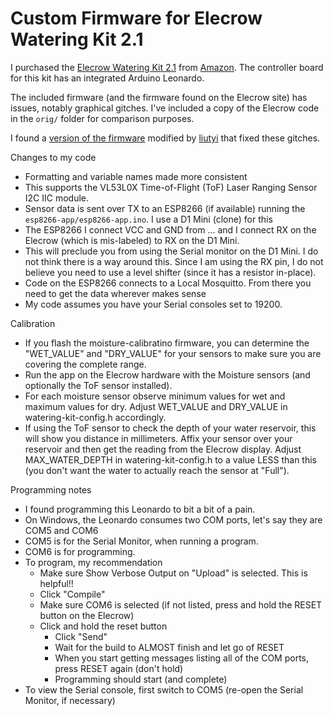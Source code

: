 # Custom Firmware for Elecrow Watering Kit 2.1

I purchased the [Elecrow Watering Kit 2.1](https://www.elecrow.com/arduino-automatic-smart-plant-watering-kit.html)
from [Amazon](https://www.amazon.com/Elecrow-Watering-Moisture-Gardening-Automatic/dp/B07LCNKC6N). 
The controller board for this kit has an integrated
Arduino Leonardo.

The included firmware (and the firmware found on the Elecrow site) has issues, notably graphical gitches. I've included a copy of the Elecrow code in the `orig/` folder for comparison purposes.

I found a [version of the firmware](https://github.com/liutyi/elecrow-watering-kit-2-li)
modified by [liutyi](https://wiki.liutyi.info/display/ARDUINO/Arduino+Automatic+Smart+Plant+Watering+Kit+2.0a) 
that fixed these gitches. 

Changes to my code
* Formatting and variable names made more consistent
* This supports the VL53L0X Time-of-Flight (ToF) Laser Ranging Sensor I2C IIC module.
* Sensor data is sent over TX to an ESP8266 (if available) running the `esp8266-app/esp8266-app.ino`. I use a D1 Mini (clone) for this
* The ESP8266 I connect VCC and GND from ... and I connect RX on the Elecrow (which is mis-labeled) to RX on the D1 Mini.
* This will preclude you from using the Serial monitor on the D1 Mini. I do not think there is a way around this. Since I am using the RX pin, I do not believe you need to use a level shifter (since it has a resistor in-place).
* Code on the ESP8266 connects to a Local Mosquitto. From there you need to get the data wherever makes sense
* My code assumes you have your Serial consoles set to 19200.

Calibration
* If you flash the moisture-calibratino firmware, you can
  determine the "WET_VALUE" and "DRY_VALUE" for your sensors
  to make sure you are covering the complete range.
* Run the app on the Elecrow hardware with the Moisture sensors
  (and optionally the ToF sensor installed).
* For each moisture sensor observe minimum values for wet and
  maximum values for dry. Adjust WET_VALUE and DRY_VALUE in
  watering-kit-config.h accordingly.
* If using the ToF sensor to check the depth of your
  water reservoir, this will show you distance in
  millimeters. Affix your sensor over your reservoir
  and then get the reading from the Elecrow display. Adjust
  MAX_WATER_DEPTH in watering-kit-config.h to a value LESS
  than this (you don't want the water to actually reach the
  sensor at "Full").

Programming notes
* I found programming this Leonardo to bit a bit of a pain.
* On Windows, the Leonardo consumes two COM ports, let's say they are COM5 and COM6
* COM5 is for the Serial Monitor, when running a program. 
* COM6 is for programming.
* To program, my recommendation
  * Make sure Show Verbose Output on "Upload" is selected. This is helpful!!
  * Click "Compile"
  * Make sure COM6 is selected (if not listed, press and hold the RESET button on the Elecrow)
  * Click and hold the reset button
    * Click "Send"
    * Wait for the build to ALMOST finish and let go of RESET
    * When you start getting messages listing all of the COM ports, press RESET again (don't hold)
    * Programming should start (and complete)
* To view the Serial console, first switch to COM5 (re-open the Serial Monitor, if necessary)
